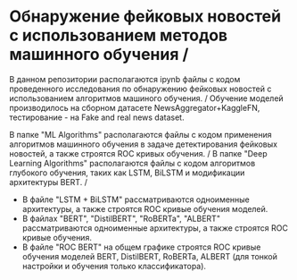 # Обнаружение фейковых новостей с использованием методов машинного обучения /

В данном репозитории располагаются ipynb файлы с кодом проведенного исследования по обнаружению фейковых новостей с использованием алгоритмов машиного обучения. /
Обучение моделей производилось на сборном датасете NewsAggregator+KaggleFN, тестирование - на Fake and real news dataset.

В папке "ML Algorithms" располагаются файлы с кодом применения алгоритмов машинного обучения в задаче детектирования фейковых новостей, а также строятся ROC кривых обучения. /
В папке "Deep Learning Algorithms" располагаются файлы с кодом алгоритмов глубокого обучения, таких как LSTM, BiLSTM и модификации архитектуры BERT. /
- В файле "LSTM + BiLSTM" рассматриваются одноименные архитектуры, а также строятся ROC кривые обучения моделей.
- В файлах "BERT", "DistilBERT", "RoBERTa", "ALBERT" рассматриваются одноименные архитектуры, а также строятся ROC кривые обучения.
- В файле "ROC BERT" на общем графике строятся ROC кривые обучения моделей BERT, DistilBERT, RoBERTa, ALBERT (для тонкой настройки и обучения только классификатора).
